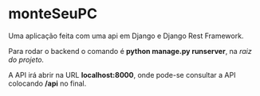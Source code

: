 # monteSeuPC

Uma aplicação feita com uma api em Django e Django Rest Framework.

Para rodar o backend o comando é **python manage.py runserver**, na *raiz do projeto.*

A API irá abrir na URL **localhost:8000**, onde pode-se consultar a API colocando **/api** no final.
